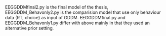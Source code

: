 EEGGDDMfinal2.py is the final model of the thesis, EEGGDDM_Behavonly2.py is the comparision model that use only behaviour data (RT, choice) as input of GDDM.
EEGGDDMfinal.py and EEGGDDM_Behavonly1.py differ with above mainly in that they used an alternative prior setting.
